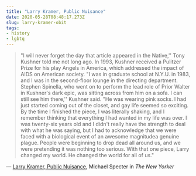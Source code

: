 ```yaml
---
title: "Larry Kramer, Public Nuisance"
date: 2020-05-28T08:48:17.273Z
slug: larry-kramer-obit
tags:
- history
- lgbtq
---
```


> "I will never forget the day that article appeared in the Native,'' Tony Kushner told me not long ago. In 1993, Kushner received a Pulitzer Prize for his play Angels in America, which addressed the impact of AIDS on American society. "I was in graduate school at N.Y.U. in 1983, and I was in the second-floor lounge in the directing department. Stephen Spinella, who went on to perform the lead role of Prior Walter in Kushner's dark epic, was sitting across from him on a sofa. I can still see him there,'' Kushner said. "He was wearing pink socks. I had just started coming out of the closet, and gay life seemed so exciting. By the time I finished the piece, I was literally shaking, and I remember thinking that everything I had wanted in my life was over. I was twenty-six years old and I didn't really have the strength to deal with what he was saying, but I had to acknowledge that we were faced with a biological event of an awesome magnitudea genuine plague. People were beginning to drop dead all around us, and we were pretending it was nothing too serious. With that one piece, Larry changed my world. He changed the world for all of us."

&mdash; [Larry Kramer, Public Nuisance](https://www.newyorker.com/magazine/2002/05/13/public-nuisance), Michael Specter in _The New Yorker_